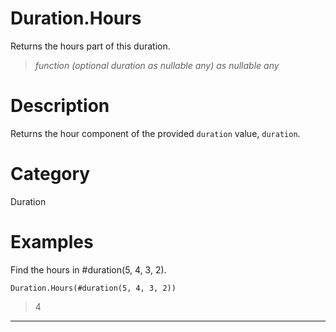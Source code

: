 ﻿# Duration.Hours
Returns the hours part of this duration.
> _function (optional duration as nullable any) as nullable any_
# Description 
Returns the hour component of the provided <code>duration</code> value, <code>duration</code>.
# Category 
Duration
# Examples 
Find the hours in #duration(5, 4, 3, 2).
```
Duration.Hours(#duration(5, 4, 3, 2))
```
> 4
***
